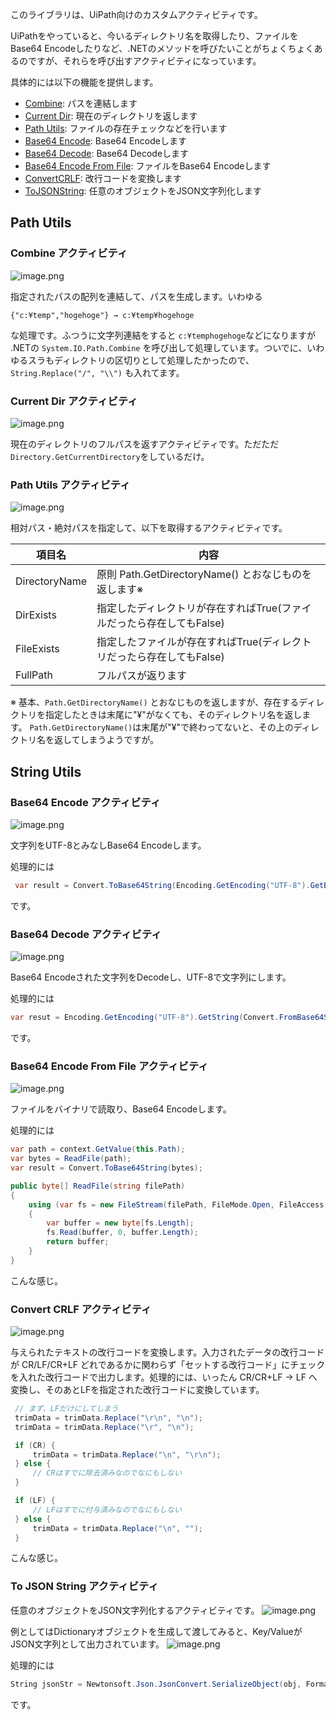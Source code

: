 このライブラリは、UiPath向けのカスタムアクティビティです。

UiPathをやっていると、今いるディレクトリ名を取得したり、ファイルをBase64 Encodeしたりなど、.NETのメソッドを呼びたいことがちょくちょくあるのですが、それらを呼び出すアクティビティになっています。

具体的には以下の機能を提供します。

- [Combine](#combine-アクティビティ): パスを連結します
- [Current Dir](#current-dir-アクティビティ): 現在のディレクトリを返します
- [Path Utils](#path-utils-アクティビティ): ファイルの存在チェックなどを行います
- [Base64 Encode](#base64-encode-アクティビティ): Base64 Encodeします
- [Base64 Decode](#base64-decode-アクティビティ): Base64 Decodeします
- [Base64 Encode From File](#base64-encode-from-file-アクティビティ): ファイルをBase64 Encodeします
- [ConvertCRLF](#convert-crlf-アクティビティ): 改行コードを変換します
- [ToJSONString](#to-json-string-アクティビティ): 任意のオブジェクトをJSON文字列化します

## Path Utils
### Combine アクティビティ
![image.png](https://qiita-image-store.s3.amazonaws.com/0/73777/53dddd49-a08f-e13c-0703-71c24d42aa4b.png)

指定されたパスの配列を連結して、パスを生成します。いわゆる

```
{"c:¥temp","hogehoge"} → c:¥temp¥hogehoge
```

な処理です。ふつうに文字列連結をすると `c:¥temphogehoge`などになりますが .NETの `System.IO.Path.Combine`  を呼び出して処理しています。ついでに、いわゆるスラもディレクトリの区切りとして処理したかったので、`String.Replace("/", "\\")` も入れてます。


### Current Dir アクティビティ

![image.png](https://qiita-image-store.s3.amazonaws.com/0/73777/1ce599fd-4d0c-8aed-57ad-f3f5b2a43e36.png)

現在のディレクトリのフルパスを返すアクティビティです。ただただ `Directory.GetCurrentDirectory`をしているだけ。

### Path Utils アクティビティ
![image.png](https://qiita-image-store.s3.amazonaws.com/0/73777/09863a71-fee7-1a84-2c29-24d947e5d206.png)

相対パス・絶対パスを指定して、以下を取得するアクティビティです。

|項目名|内容|
|-----------------|------------------|
| DirectoryName   | 原則 Path.GetDirectoryName() とおなじものを返します※|
| DirExists       |指定したディレクトリが存在すればTrue(ファイルだったら存在してもFalse)|
| FileExists      |指定したファイルが存在すればTrue(ディレクトリだったら存在してもFalse)|
| FullPath        |フルパスが返ります|

※ 基本、`Path.GetDirectoryName()` とおなじものを返しますが、存在するディレクトリを指定したときは末尾に"¥"がなくても、そのディレクトリ名を返します。 `Path.GetDirectoryName()`は末尾が"¥"で終わってないと、その上のディレクトリ名を返してしまうようですが。


## String Utils

### Base64 Encode アクティビティ

![image.png](https://qiita-image-store.s3.amazonaws.com/0/73777/bf3b7468-8f40-513d-dc55-bd57f110c896.png)

文字列をUTF-8とみなしBase64 Encodeします。

処理的には

```C#
 var result = Convert.ToBase64String(Encoding.GetEncoding("UTF-8").GetBytes(text));
```

です。


### Base64 Decode アクティビティ
![image.png](https://qiita-image-store.s3.amazonaws.com/0/73777/d7803b16-36c8-6feb-79cf-f6ab567d6b83.png)

Base64 Encodeされた文字列をDecodeし、UTF-8で文字列にします。

処理的には

```C#
var resut = Encoding.GetEncoding("UTF-8").GetString(Convert.FromBase64String(text));
```

です。


### Base64 Encode From File アクティビティ
![image.png](https://qiita-image-store.s3.amazonaws.com/0/73777/3748c0a0-dbe6-3bdf-fce4-0cd1eaec1543.png)

ファイルをバイナリで読取り、Base64 Encodeします。

処理的には

```C#
var path = context.GetValue(this.Path);
var bytes = ReadFile(path);
var result = Convert.ToBase64String(bytes);

public byte[] ReadFile(string filePath)
{
    using (var fs = new FileStream(filePath, FileMode.Open, FileAccess.Read))
    {
        var buffer = new byte[fs.Length];
        fs.Read(buffer, 0, buffer.Length);
        return buffer;
    }
}

```
こんな感じ。

### Convert CRLF アクティビティ
![image.png](https://qiita-image-store.s3.amazonaws.com/0/73777/caefc700-fad9-1f43-7d87-78d3449dbb03.png)

与えられたテキストの改行コードを変換します。入力されたデータの改行コードが CR/LF/CR+LF どれであるかに関わらず「セットする改行コード」にチェックを入れた改行コードで出力します。処理的には、いったん CR/CR+LF → LF へ変換し、そのあとLFを指定された改行コードに変換しています。


```C#
 // まず、LFだけにしてしまう
 trimData = trimData.Replace("\r\n", "\n");
 trimData = trimData.Replace("\r", "\n");

 if (CR) {
     trimData = trimData.Replace("\n", "\r\n");
 } else {
     // CRはすでに除去済みなのでなにもしない
 }

 if (LF) {
     // LFはすでに付与済みなのでなにもしない
 } else {
     trimData = trimData.Replace("\n", "");
 }
```

こんな感じ。

### To JSON String アクティビティ
任意のオブジェクトをJSON文字列化するアクティビティです。
![image.png](https://qiita-image-store.s3.amazonaws.com/0/73777/e223b3e9-c4eb-b630-380c-8039e3789593.png)

例としてはDictionaryオブジェクトを生成して渡してみると、Key/ValueがJSON文字列として出力されています。
![image.png](https://qiita-image-store.s3.amazonaws.com/0/73777/3eff4cb6-5ac8-8c8d-932e-04b66eefbadb.png)


処理的には

```C#
String jsonStr = Newtonsoft.Json.JsonConvert.SerializeObject(obj, Formatting.Indented);
```

です。

